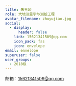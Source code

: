 ```yaml
---
title: 朱玉娇
role: 大地测量学与测绘工程
avatar_filename: zhuyujiao.jpg
social:
  - display:
      header: false
    link: 15621341509@qq.com
    icon_pack: fas
    icon: envelope
email: envelope
superuser: false
user_groups:
  - 2018级
---
```

邮箱：15621341509@qq.com
